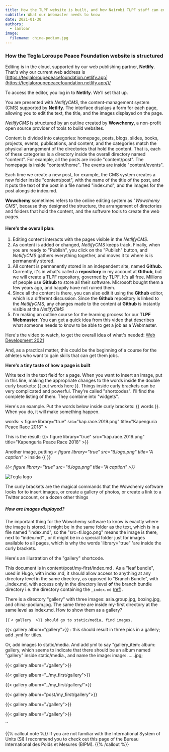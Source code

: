 ```yaml
---
title: How the TLPF website is built, and how Nairobi TLPF staff can edit it
subtitle: What our Webmaster needs to know
date: 2021-01-30
authors:
  - lamloar
image:
  filename: china-podium.jpg
---
```

### How the **Tegla Loroupe Peace Foundation** website is structured

Editing is in the cloud, supported by our web publishing partner, **Netlify**. That's why our current web address is [https://teglaloroupepeacefoundation.netlify.app](https://teglaloroupepeacefoundation.netlify.app/)/

To access the editor, you log in to **Netlify**.  We'll set that up.

You are presented with *NetlifyCMS*, the content-management system  (CMS) supported by **Netlify**.  The interface displays a form for each page, allowing you to edit the text, the title, and the images displayed on the page.

*NetlifyCMS* is structured by an outline created by **Wowchemy**, a non-profit open source provider of tools to build websites.

Content is divided into categories: homepage, posts, blogs, slides, books, projects, events, publications, and content, and the categories match the physical arrangement of the directories that hold the content.  That is, each of these categories is a directory inside the overall directory named "content".  For example, all the posts are inside "content/post".  The homepage is inside "content/home". The events are inside "content/events".

Each time we create a new post, for example, the CMS system creates a new folder inside "content/post", with the name of the title of the post, and it puts the text of the post in a file named "index.md", and the images for the post alongside index.md.

**Wowchemy** sometimes refers to the online editing system as "*Wowchemy CMS*", because they designed the structure, the arrangement of directories and folders that hold the content, and the software tools to create the web pages.

#### Here's the overall plan:

1. Editing content interacts with the pages visible in the *NetlifyCMS*.
2. As content is added or changed, *NetlifyCMS* keeps track. Finally, when you are ready to "Publish", you click on the "Publish" button, and *NetlifyCMS* gathers everything together, and moves it to where is is permanently stored.
3. All content is permanently stored in an independent site, named **Github.** Currently, it's in what's called a **repository** in my account at **Github**, but we will create a TLPF repository, governed by TLPF. It's all free.  Millions of people use **Github** to store all their software. Microsoft bought them a few years ago, and happily have not ruined them.
4. Since all the content is there, you can also edit it using the **Github** editor, which is a different discussion.  Since the **Github** repository is linked to the *NetlifyCMS*, any changes made to the content at **Github** is instantly visible at the *NetlifyCMS*
5. I'm making an outline course for the learning process for our **TLPF Webmaster.** You can get a quick idea from this video that describes what someone needs to know to be able to get a job as a Webmaster.

Here's the video to watch, to get the overall idea of what's needed: [Web Development 2021](https://www.youtube.com/watch?v=VfGW0Qiy2I0&ab_channel=TraversyMedia)

And, as a practical matter, this could be the beginning of a course for the athletes who want to gain skills that can get them jobs.

**Here's a tiny taste of how a page is built**

Write text in the text field for a page.  When you want to insert an image, put in this line, making the appropriate changes to the words inside the double curly brackets: {{ put words here  }}. Things  inside curly brackets can be very complicated and powerful.  They're called "shortcodes".   I'll find the complete listing of them.  They combine into "widgets".

Here's an  example. Put the words below inside curly brackets: {{ words }}. When you do, it will make something happen.

words: < figure library="true" src="kap.race.2019.png" title="Kapenguria Peace Race 2018" >

This  is the result: {{< figure library="true" src="kap.race.2019.png" title="Kapenguria Peace Race 2018" >}}

Another  image, putting *< figure library="true" src="tl.logo.png" title="A caption" >* inside {{ }}

*{{< figure library="true" src="tl.logo.png" title="A caption" >}}*


![Tegla logo](/tl.logo.png "Tegla Running")

The curly brackets are the magical commands that the Wowchemy software looks for to insert images, or create a gallery of photos, or create a link to a Twitter account, or a dozen other things

##### How are images displayed?

The important thing for the Wowchemy software to know is exactly where the image is stored. It might be in the same folder as the text, which is in a file named "index.md", so the "src=tl.logo.png" means the image is there, next to "index.md" , or it might be in a special folder just for images available to all pages, which is why the words 'library="true" 'are inside the curly brackets.

Here's an  illustration of the  "gallery" shortcode.  

This document is in content/post/my-first/index.md . As a "leaf bundle", used in Hugo, with index.md, it should allow access to anything at any directory level in the same directory, as opposed  to "Branch Bundle", with _index.md, with access only in the directory level **of** the branch bundle directory i.e. the directory containing the `_index.md` ([ref](https://discourse.gohugo.io/t/question-about-content-folder-structure/11822/4?u=kaushalmodi)).  

There is a directory "gallery" with three  images:  asia.group.jpg, boxing.jpg, and china-podium.jpg.  The same three  are inside my-first directory at the same level as index.md.  How to show them  as a gallery?

`{{` `< gallery  >}} should go to static/media, find images.`

{{< gallery album="gallery">}} : this should result in three pics in a gallery; add .yml for titles.

Or, add images to static/media. And add yml to say "gallery_item: album: gallery, which seems to indicate that there should be an album named "gallery" inside static/media., and name the image: image: ......jpg;



{{< gallery album="./gallery">}}

{{< gallery album="../my_first/gallery">}}

{{< gallery album="../my_first/gallery/">}}

{{< gallery album="post/my_first/gallery">}}

{{< gallery album="./gallery">}}

{{< gallery album="./gallery">}}

``

{{% callout note %}} If you are not familiar with the International System of Units (SI) I recommend you to check out this page of the Bureau International des Poids et Mesures (BIPM). {{% /callout %}}